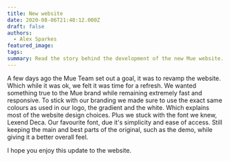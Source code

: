 ```yaml
---
title: New website
date: 2020-08-06T21:48:12.000Z
draft: false
authors:
  - Alex Sparkes
featured_image: 
tags:
summary: Read the story behind the development of the new Mue website.
---
```


A few days ago the Mue Team set out a goal, it was to revamp the website. Which while it was ok, we felt it was time for a refresh. We wanted something true to the Mue brand while remaining extremely fast and responsive.
To stick with our branding we made sure to use the exact same colours as used in our logo, the gradient and the white. Which explains most of the website design choices. Plus we stuck with the font we knew, Lexend Deca. Our favourite font, due it's simplicity and ease of access. Still keeping the main and best parts of the original, such as the demo, while giving it a better overall feel.

I hope you enjoy this update to the website.
